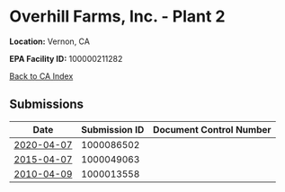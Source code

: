 # Overhill Farms, Inc. - Plant 2

**Location:** Vernon, CA

**EPA Facility ID:** 100000211282

[Back to CA Index](../../index.md)

## Submissions

| Date | Submission ID | Document Control Number |
|------|--------------|-------------------------|
| [2020-04-07](submissions/1000086502.md) | 1000086502 |  |
| [2015-04-07](submissions/1000049063.md) | 1000049063 |  |
| [2010-04-09](submissions/1000013558.md) | 1000013558 |  |
